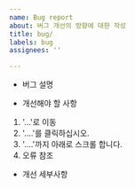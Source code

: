 ```yaml
---
name: Bug report
about: 버그 개선의 방향에 대한 작성
title: bug/
labels: bug
assignees: ''

---
```


- 버그 설명
>
- 개선해야 할 사항
1. '...'로 이동
2. '....'를 클릭하십시오.
3. '....'까지 아래로 스크롤 합니다.
4. 오류 참조

- 개선 세부사항
>
